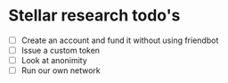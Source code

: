 # Stellar research todo's

- [ ] Create an account and fund it without using friendbot
- [ ] Issue a custom token
- [ ] Look at anonimity
- [ ] Run our own network
